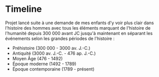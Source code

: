 # Timeline
 Projet lancé suite à une demande de mes enfants d'y voir plus clair dans l'histoire des hommes avec tous les éléments marquant de l'histoire de l'humanité depuis 300 000 avant JC jusqu'à maintenant en séparant les événements selon les grandes périodes de l'histoire :

- Préhistoire (300 000 - 3000 av. J.-C.)
- Antiquité (3000 av. J.-C. - 476 ap. J.-C.)
- Moyen Âge (476 - 1492)
- Époque moderne (1492 - 1789)
- Époque contemporaine (1789 - présent)